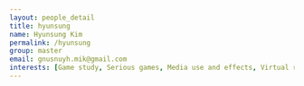 ```yaml
---
layout: people_detail
title: hyunsung
name: Hyunsung Kim
permalink: /hyunsung
group: master
email: gnusnuyh.mik@gmail.com
interests: [Game study, Serious games, Media use and effects, Virtual reality]
---
```

